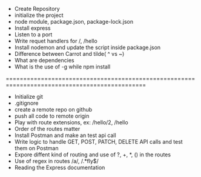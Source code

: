 - Create Repository
- initialize the project
- node module, package.json, package-lock.json
- Install express
- Listen to a port
- Write requet handlers for /, /hello
- Install nodemon and update the script inside package.json
- Difference between Carrot and tilde( ^ vs ~)
- What are dependencies
- What is the use of -g while npm install

==============================================================================================

- Initialize git
- .gitignore
- create a remote repo on github
- push all code to remote origin
- Play with route extensions, ex: /hello/2, /hello
- Order of the routes matter
- Install Postman and make an test api call
- Write logic to handle GET, POST, PATCH, DELETE API calls and test them on Postman
- Expore diffent kind of routing and use of ?, +, \*, () in the routes
- Use of regex in routes /a/, /.\*fly$/
- Reading the Express documentation
